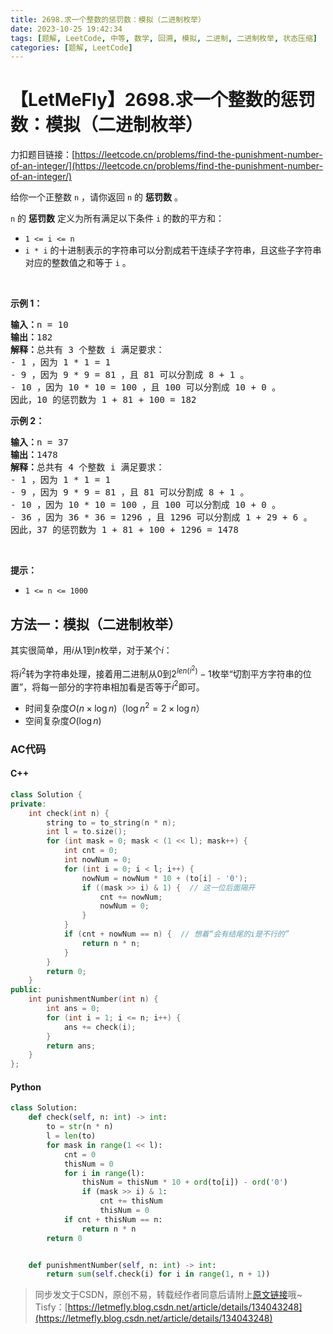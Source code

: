 ```yaml
---
title: 2698.求一个整数的惩罚数：模拟（二进制枚举）
date: 2023-10-25 19:42:34
tags: [题解, LeetCode, 中等, 数学, 回溯, 模拟, 二进制, 二进制枚举, 状态压缩]
categories: [题解, LeetCode]
---
```


# 【LetMeFly】2698.求一个整数的惩罚数：模拟（二进制枚举）

力扣题目链接：[https://leetcode.cn/problems/find-the-punishment-number-of-an-integer/](https://leetcode.cn/problems/find-the-punishment-number-of-an-integer/)

<p>给你一个正整数&nbsp;<code>n</code>&nbsp;，请你返回&nbsp;<code>n</code>&nbsp;的&nbsp;<strong>惩罚数</strong>&nbsp;。</p>

<p><code>n</code>&nbsp;的 <strong>惩罚数</strong>&nbsp;定义为所有满足以下条件 <code>i</code>&nbsp;的数的平方和：</p>

<ul>
	<li><code>1 &lt;= i &lt;= n</code></li>
	<li><code>i * i</code> 的十进制表示的字符串可以分割成若干连续子字符串，且这些子字符串对应的整数值之和等于 <code>i</code> 。</li>
</ul>

<p>&nbsp;</p>

<p><strong>示例 1：</strong></p>

<pre>
<b>输入：</b>n = 10
<b>输出：</b>182
<b>解释：</b>总共有 3 个整数 i 满足要求：
- 1 ，因为 1 * 1 = 1
- 9 ，因为 9 * 9 = 81 ，且 81 可以分割成 8 + 1 。
- 10 ，因为 10 * 10 = 100 ，且 100 可以分割成 10 + 0 。
因此，10 的惩罚数为 1 + 81 + 100 = 182
</pre>

<p><strong>示例 2：</strong></p>

<pre>
<b>输入：</b>n = 37
<b>输出：</b>1478
<b>解释：</b>总共有 4 个整数 i 满足要求：
- 1 ，因为 1 * 1 = 1
- 9 ，因为 9 * 9 = 81 ，且 81 可以分割成 8 + 1 。
- 10 ，因为 10 * 10 = 100 ，且 100 可以分割成 10 + 0 。
- 36 ，因为 36 * 36 = 1296 ，且 1296 可以分割成 1 + 29 + 6 。
因此，37 的惩罚数为 1 + 81 + 100 + 1296 = 1478
</pre>

<p>&nbsp;</p>

<p><strong>提示：</strong></p>

<ul>
	<li><code>1 &lt;= n &lt;= 1000</code></li>
</ul>


    
## 方法一：模拟（二进制枚举）

其实很简单，用$i$从$1$到$n$枚举，对于某个$i$：

将$i^2$转为字符串处理，接着用二进制从$0$到$2^{len(i^2)}-1$枚举“切割平方字符串的位置”，将每一部分的字符串相加看是否等于$i^2$即可。

+ 时间复杂度$O(n\times \log n)$（$\log n^2=2\times\log n$）
+ 空间复杂度$O(\log n)$

### AC代码

#### C++

```cpp
class Solution {
private:
    int check(int n) {
        string to = to_string(n * n);
        int l = to.size();
        for (int mask = 0; mask < (1 << l); mask++) {
            int cnt = 0;
            int nowNum = 0;
            for (int i = 0; i < l; i++) {
                nowNum = nowNum * 10 + (to[i] - '0');
                if ((mask >> i) & 1) {  // 这一位后面隔开
                    cnt += nowNum;
                    nowNum = 0;
                }
            }
            if (cnt + nowNum == n) {  // 想着“会有结尾的i是不行的”
                return n * n;
            }
        }
        return 0;
    }
public:
    int punishmentNumber(int n) {
        int ans = 0;
        for (int i = 1; i <= n; i++) {
            ans += check(i);
        }
        return ans;
    }
};
```

#### Python

```python
class Solution:
    def check(self, n: int) -> int:
        to = str(n * n)
        l = len(to)
        for mask in range(1 << l):
            cnt = 0
            thisNum = 0
            for i in range(l):
                thisNum = thisNum * 10 + ord(to[i]) - ord('0')
                if (mask >> i) & 1:
                    cnt += thisNum
                    thisNum = 0
            if cnt + thisNum == n:
                return n * n
        return 0


    def punishmentNumber(self, n: int) -> int:
        return sum(self.check(i) for i in range(1, n + 1))
```

> 同步发文于CSDN，原创不易，转载经作者同意后请附上[原文链接](https://blog.letmefly.xyz/2023/10/25/LeetCode%202698.%E6%B1%82%E4%B8%80%E4%B8%AA%E6%95%B4%E6%95%B0%E7%9A%84%E6%83%A9%E7%BD%9A%E6%95%B0/)哦~
> Tisfy：[https://letmefly.blog.csdn.net/article/details/134043248](https://letmefly.blog.csdn.net/article/details/134043248)

